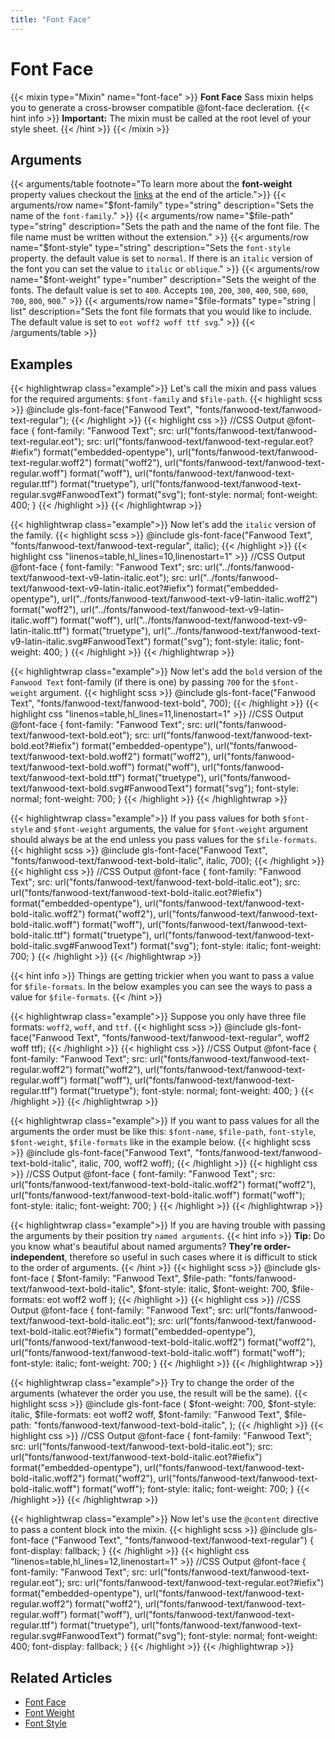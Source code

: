 ```yaml
---
title: "Font Face"
---
```


# Font Face

{{< mixin type="Mixin" name="font-face" >}}
**Font Face** Sass mixin helps you to generate a cross-browser compatible @font-face decleration.
{{< hint info >}}
**Important:** The mixin must be called at the root level of your style sheet.
{{< /hint >}}
{{< /mixin >}}

## Arguments

{{< arguments/table footnote="To learn more about the **font-weight** property values checkout the [links](#related-articles) at the end of the article.">}}
    {{< arguments/row name="$font-family" type="string" description="Sets the name of the `font-family`." >}}
    {{< arguments/row name="$file-path" type="string" description="Sets the path and the name of the font file. The file name must be written without the extension." >}}
    {{< arguments/row name="$font-style" type="string" description="Sets the `font-style` property. the default value is set to `normal`. If there is an `italic` version of the font you can set the value to `italic` or `oblique`." >}}
    {{< arguments/row name="$font-weight" type="number" description="Sets the weight of the fonts. The default value is set to `400`. Accepts `100`, `200`, `300`, `400`, `500`, `600`, `700`, `800`, `900`." >}}
    {{< arguments/row name="$file-formats" type="string | list" description="Sets the font file formats that you would like to include. The default value is set to `eot woff2 woff ttf svg`." >}}
{{< /arguments/table >}}

## Examples

{{< highlightwrap class="example">}}
Let's call the mixin and pass values for the required arguments: `$font-family` and `$file-path`.
{{< highlight scss >}}
@include gls-font-face("Fanwood Text", "fonts/fanwood-text/fanwood-text-regular");
{{< /highlight >}}
{{< highlight css >}}
//CSS Output
@font-face {
    font-family: "Fanwood Text";
    src: url("fonts/fanwood-text/fanwood-text-regular.eot");
    src: url("fonts/fanwood-text/fanwood-text-regular.eot?#iefix") format("embedded-opentype"), 
         url("fonts/fanwood-text/fanwood-text-regular.woff2") format("woff2"), 
         url("fonts/fanwood-text/fanwood-text-regular.woff") format("woff"), 
         url("fonts/fanwood-text/fanwood-text-regular.ttf") format("truetype"), 
         url("fonts/fanwood-text/fanwood-text-regular.svg#FanwoodText") format("svg");
    font-style: normal;
    font-weight: 400;
}
{{< /highlight >}}
{{< /highlightwrap >}}

{{< highlightwrap class="example">}}
Now let's add the `italic` version of the family.
{{< highlight scss >}}
@include gls-font-face("Fanwood Text", "fonts/fanwood-text/fanwood-text-regular", italic);
{{< /highlight >}}
{{< highlight css "linenos=table,hl_lines=10,linenostart=1" >}}
//CSS Output
@font-face {
    font-family: "Fanwood Text";
    src: url("../fonts/fanwood-text/fanwood-text-v9-latin-italic.eot");
    src: url("../fonts/fanwood-text/fanwood-text-v9-latin-italic.eot?#iefix") format("embedded-opentype"),
         url("../fonts/fanwood-text/fanwood-text-v9-latin-italic.woff2") format("woff2"), 
         url("../fonts/fanwood-text/fanwood-text-v9-latin-italic.woff") format("woff"), 
         url("../fonts/fanwood-text/fanwood-text-v9-latin-italic.ttf") format("truetype"), 
         url("../fonts/fanwood-text/fanwood-text-v9-latin-italic.svg#FanwoodText") format("svg");
    font-style: italic;
    font-weight: 400;
}
{{< /highlight >}}
{{< /highlightwrap >}}

{{< highlightwrap class="example">}}
Now let's add the `bold` version of the `Fanwood Text` font-family (if there is one) by passing `700` for the `$font-weight` argument.
{{< highlight scss >}}
@include gls-font-face("Fanwood Text", "fonts/fanwood-text/fanwood-text-bold", 700);
{{< /highlight >}}
{{< highlight css "linenos=table,hl_lines=11,linenostart=1" >}}
//CSS Output
@font-face {
    font-family: "Fanwood Text";
    src: url("fonts/fanwood-text/fanwood-text-bold.eot");
    src: url("fonts/fanwood-text/fanwood-text-bold.eot?#iefix") format("embedded-opentype"), 
         url("fonts/fanwood-text/fanwood-text-bold.woff2") format("woff2"), 
         url("fonts/fanwood-text/fanwood-text-bold.woff") format("woff"), 
         url("fonts/fanwood-text/fanwood-text-bold.ttf") format("truetype"), 
         url("fonts/fanwood-text/fanwood-text-bold.svg#FanwoodText") format("svg");
    font-style: normal;
    font-weight: 700;
}
{{< /highlight >}}
{{< /highlightwrap >}}

{{< highlightwrap class="example">}}
If you pass values for both `$font-style` and `$font-weight` arguments, the value for `$font-weight` argument should always be at the end unless you pass values for the `$file-formats`.
{{< highlight scss >}}
@include gls-font-face("Fanwood Text", "fonts/fanwood-text/fanwood-text-bold-italic", italic, 700);
{{< /highlight >}}
{{< highlight css >}}
//CSS Output
@font-face {
    font-family: "Fanwood Text";
    src: url("fonts/fanwood-text/fanwood-text-bold-italic.eot");
    src: url("fonts/fanwood-text/fanwood-text-bold-italic.eot?#iefix") format("embedded-opentype"), 
         url("fonts/fanwood-text/fanwood-text-bold-italic.woff2") format("woff2"), 
         url("fonts/fanwood-text/fanwood-text-bold-italic.woff") format("woff"), 
         url("fonts/fanwood-text/fanwood-text-bold-italic.ttf") format("truetype"), 
         url("fonts/fanwood-text/fanwood-text-bold-italic.svg#FanwoodText") format("svg");
    font-style: italic;
    font-weight: 700;
}
{{< /highlight >}}
{{< /highlightwrap >}}

{{< hint info >}}
Things are getting trickier when you want to pass a value for `$file-formats`. In the below examples you can see the ways to pass a value for `$file-formats`.
{{< /hint >}}

{{< highlightwrap class="example">}}
Suppose you only have three file formats: `woff2`, `woff`, and `ttf`.
{{< highlight scss >}}
@include gls-font-face("Fanwood Text", "fonts/fanwood-text/fanwood-text-regular", woff2 woff ttf);
{{< /highlight >}}
{{< highlight css >}}
//CSS Output
@font-face {
    font-family: "Fanwood Text";
    src: url("fonts/fanwood-text/fanwood-text-regular.woff2") format("woff2"), 
         url("fonts/fanwood-text/fanwood-text-regular.woff") format("woff"), 
         url("fonts/fanwood-text/fanwood-text-regular.ttf") format("truetype");
    font-style: normal;
    font-weight: 400;
}
{{< /highlight >}}
{{< /highlightwrap >}}

{{< highlightwrap class="example">}}
If you want to pass values for all the arguments the order must be like this: `$font-name`, `$file-path`, `font-style`, `$font-weight`, `$file-formats` like in the example below.
{{< highlight scss >}}
@include gls-font-face("Fanwood Text", "fonts/fanwood-text/fanwood-text-bold-italic", italic, 700, woff2 woff);
{{< /highlight >}}
{{< highlight css >}}
//CSS Output
@font-face {
    font-family: "Fanwood Text";
    src: url("fonts/fanwood-text/fanwood-text-bold-italic.woff2") format("woff2"), 
         url("fonts/fanwood-text/fanwood-text-bold-italic.woff") format("woff");
    font-style: italic;
    font-weight: 700;
}
{{< /highlight >}}
{{< /highlightwrap >}}

{{< highlightwrap class="example">}}
If you are having trouble with passing the arguments by their position try `named arguments`.
{{< hint info >}}
**Tip:** Do you know what's beautiful about named arguments? **They're order-independent**, therefore so useful in such cases where it is difficult to stick to the order of arguments.
{{< /hint >}}
{{< highlight scss >}}
@include gls-font-face (
    $font-family: "Fanwood Text", 
    $file-path: "fonts/fanwood-text/fanwood-text-bold-italic",
    $font-style: italic, 
    $font-weight: 700,
    $file-formats: eot woff2 woff
);
{{< /highlight >}}
{{< highlight css >}}
//CSS Output
@font-face {
    font-family: "Fanwood Text";
    src: url("fonts/fanwood-text/fanwood-text-bold-italic.eot");
    src: url("fonts/fanwood-text/fanwood-text-bold-italic.eot?#iefix") format("embedded-opentype"), 
         url("fonts/fanwood-text/fanwood-text-bold-italic.woff2") format("woff2"), 
         url("fonts/fanwood-text/fanwood-text-bold-italic.woff") format("woff");
    font-style: italic;
    font-weight: 700;
}
{{< /highlight >}}
{{< /highlightwrap >}}

{{< highlightwrap class="example">}}
Try to change the order of the arguments (whatever the order you use, the result will be the same).
{{< highlight scss >}}
@include gls-font-face (
    $font-weight: 700,
    $font-style: italic,
    $file-formats: eot woff2 woff, 
    $font-family: "Fanwood Text",
    $file-path: "fonts/fanwood-text/fanwood-text-bold-italic",
);
{{< /highlight >}}
{{< highlight css >}}
//CSS Output
@font-face {
    font-family: "Fanwood Text";
    src: url("fonts/fanwood-text/fanwood-text-bold-italic.eot");
    src: url("fonts/fanwood-text/fanwood-text-bold-italic.eot?#iefix") format("embedded-opentype"), 
         url("fonts/fanwood-text/fanwood-text-bold-italic.woff2") format("woff2"), 
         url("fonts/fanwood-text/fanwood-text-bold-italic.woff") format("woff");
    font-style: italic;
    font-weight: 700;
}
{{< /highlight >}}
{{< /highlightwrap >}}

{{< highlightwrap class="example">}}
Now let's use the `@content` directive to pass a content block into the mixin.
{{< highlight scss >}}
@include gls-font-face ("Fanwood Text", "fonts/fanwood-text/fanwood-text-regular") {
    font-display: fallback;
}
{{< /highlight >}}
{{< highlight css "linenos=table,hl_lines=12,linenostart=1" >}}
//CSS Output
@font-face {
    font-family: "Fanwood Text";
    src: url("fonts/fanwood-text/fanwood-text-regular.eot");
    src: url("fonts/fanwood-text/fanwood-text-regular.eot?#iefix") format("embedded-opentype"),
         url("fonts/fanwood-text/fanwood-text-regular.woff2") format("woff2"),
         url("fonts/fanwood-text/fanwood-text-regular.woff") format("woff"),
         url("fonts/fanwood-text/fanwood-text-regular.ttf") format("truetype"),
         url("fonts/fanwood-text/fanwood-text-regular.svg#FanwoodText") format("svg");
    font-style: normal;
    font-weight: 400;
    font-display: fallback;
}
{{< /highlight >}}
{{< /highlightwrap >}}


## Related Articles
* [Font Face](https://developer.mozilla.org/en-US/docs/Web/CSS/@font-face)  
* [Font Weight](https://developer.mozilla.org/en-US/docs/Web/CSS/font-weight)
* [Font Style](https://developer.mozilla.org/en-US/docs/Web/CSS/font-style)






